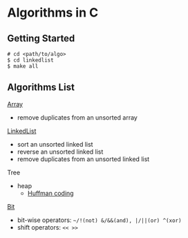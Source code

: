 # Algorithms in C


## Getting Started

```
# cd <path/to/algo>
$ cd linkedlist
$ make all
```

## Algorithms List


[Array](./algos/array)

- remove duplicates from an unsorted array

[LinkedList](./algos/linkedlist)

- sort an unsorted linked list
- reverse an unsorted linked list
- remove duplicates from an unsorted linked list

Tree

- heap
  - [Huffman coding](./algos/tree/huffman)


[Bit](./algos/bit)

- bit-wise operators: ``~/!(not) &/&&(and), |/||(or) ^(xor)``
- shift operators: ``<< >>``
